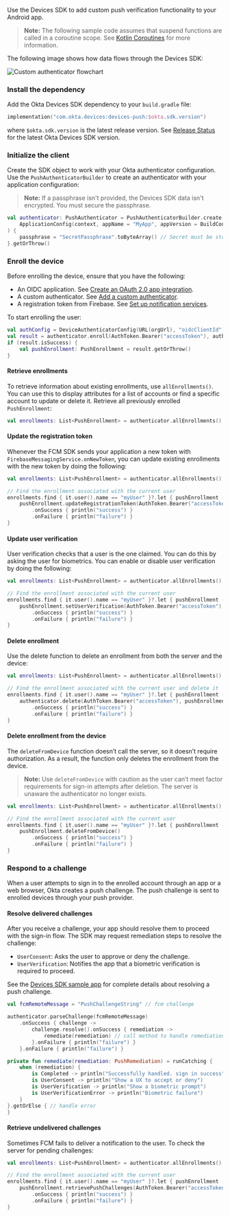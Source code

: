 Use the Devices SDK to add custom push verification functionality to your Android app.

> **Note:** The following sample code assumes that suspend functions are called in a coroutine scope. See [Kotlin Coroutines](https://kotlinlang.org/docs/coroutines-overview.html) for more information.

The following image shows how data flows through the Devices SDK:

<div class="full border">

![Custom authenticator flowchart](/img/authenticators/authenticators-custom-authenticator-data-flow.png)

</div>

### Install the dependency

Add the Okta Devices SDK dependency to your `build.gradle` file:

```kotlin
implementation("com.okta.devices:devices-push:$okta.sdk.version")
```

where `$okta.sdk.version` is the latest release version. See [Release Status](https://github.com/okta/okta-devices-kotlin/releases) for the latest Okta Devices SDK version.

### Initialize the client

Create the SDK object to work with your Okta authenticator configuration. Use the `PushAuthenticatorBuilder` to create an authenticator with your application configuration:

> **Note:** If a passphrase isn't provided, the Devices SDK data isn't encrypted. You must secure the passphrase.

```kotlin
val authenticator: PushAuthenticator = PushAuthenticatorBuilder.create(
    ApplicationConfig(context, appName = "MyApp", appVersion = BuildConfig.VERSION_NAME)
) {
    passphrase = "SecretPassphrase".toByteArray() // Secret must be stored securely
}.getOrThrow()
```

### Enroll the device

Before enrolling the device, ensure that you have the following:

* An OIDC application. See [Create an OAuth 2.0 app integration]().
* A custom authenticator. See [Add a custom authenticator]().
* A registration token from Firebase. See [Set up notification services]().

To start enrolling the user:

```kotlin
val authConfig = DeviceAuthenticatorConfig(URL(orgUrl), "oidcClientId")
val result = authenticator.enroll(AuthToken.Bearer("accessToken"), authConfig, EnrollmentParameters.Push(FcmToken("registrationToken"), enableUserVerification = false))
if (result.isSuccess) {
    val pushEnrollment: PushEnrollment = result.getOrThrow()
}
```

#### Retrieve enrollments

To retrieve information about existing enrollments, use `allEnrollments()`. You can use this to display attributes for a list of accounts or find a specific account to update or delete it. Retrieve all previously enrolled `PushEnrollment`:

```kotlin
val enrollments: List<PushEnrollment> = authenticator.allEnrollments().getOrThrow()
```

#### Update the registration token

Whenever the FCM SDK sends your application a new token with `FirebaseMessagingService.onNewToken`, you can update existing enrollments with the new token by doing the following:

```kotlin
val enrollments: List<PushEnrollment> = authenticator.allEnrollments().getOrThrow()

// Find the enrollment associated with the current user
enrollments.find { it.user().name == "myUser" }?.let { pushEnrollment ->
    pushEnrollment.updateRegistrationToken(AuthToken.Bearer("accessToken"), FcmToken("newToken"))
        .onSuccess { println("success") }
        .onFailure { println("failure") }
}
```

#### Update user verification

User verification checks that a user is the one claimed. You can do this by asking the user for biometrics. You can enable or disable user verification by doing the following:

```kotlin
val enrollments: List<PushEnrollment> = authenticator.allEnrollments().getOrThrow()

// Find the enrollment associated with the current user
enrollments.find { it.user().name == "myUser" }?.let { pushEnrollment ->
    pushEnrollment.setUserVerification(AuthToken.Bearer("accessToken"), true)
        .onSuccess { println("success") }
        .onFailure { println("failure") }
}
```

#### Delete enrollment

Use the delete function to delete an enrollment from both the server and the device:

```kotlin
val enrollments: List<PushEnrollment> = authenticator.allEnrollments().getOrThrow()

// Find the enrollment associated with the current user and delete it
enrollments.find { it.user().name == "myUser" }?.let { pushEnrollment ->
    authenticator.delete(AuthToken.Bearer("accessToken"), pushEnrollment)
        .onSuccess { println("success") }
        .onFailure { println("failure") }
}
```

#### Delete enrollment from the device

The `deleteFromDevice` function doesn’t call the server, so it doesn’t require authorization. As a result, the function only deletes the enrollment from the device.

> **Note:** Use `deleteFromDevice` with caution as the user can’t meet factor requirements for sign-in attempts after deletion. The server is unaware the authenticator no longer exists.

```kotlin
val enrollments: List<PushEnrollment> = authenticator.allEnrollments().getOrThrow()

// Find the enrollment associated with the current user
enrollments.find { it.user().name == "myUser" }?.let { pushEnrollment ->
    pushEnrollment.deleteFromDevice()
        .onSuccess { println("success") }
        .onFailure { println("failure") }
}
```

### Respond to a challenge

When a user attempts to sign in to the enrolled account through an app or a web browser, Okta creates a push challenge. The push challenge is sent to enrolled devices through your push provider.

<!-- It may not always be delivered. Add content about it here. -->

#### Resolve delivered challenges

After you receive a challenge, your app should resolve them to proceed with the sign-in flow. The SDK may request remediation steps to resolve the challenge:

* `UserConsent`: Asks the user to approve or deny the challenge.
* `UserVerification`: Notifies the app that a biometric verification is required to proceed.

See the [Devices SDK sample app](https://github.com/okta/okta-devices-kotlin/tree/master/push-sample-app) for complete details about resolving a push challenge.

```kotlin
val fcmRemoteMessage = "PushChallengeString" // fcm challenge

authenticator.parseChallenge(fcmRemoteMessage)
    .onSuccess { challenge ->
        challenge.resolve().onSuccess { remediation ->
            remediate(remediation) // call method to handle remediation
        }.onFailure { println("failure") }
    }.onFailure { println("failure") }

private fun remediate(remediation: PushRemediation) = runCatching {
    when (remediation) {
        is Completed -> println("Successfully handled. sign in success")
        is UserConsent -> println("Show a UX to accept or deny")
        is UserVerification -> println("Show a biometric prompt")
        is UserVerificationError -> println("Biometric failure")
    }
}.getOrElse { // handle error
}
```

#### Retrieve undelivered challenges

Sometimes FCM fails to deliver a notification to the user. <!-- See Maurice for extra explanatory text --> To check the server for pending challenges:

```kotlin
val enrollments: List<PushEnrollment> = authenticator.allEnrollments().getOrThrow()

// Find the enrollment associated with the current user
enrollments.find { it.user().name == "myUser" }?.let { pushEnrollment ->
    pushEnrollment.retrievePushChallenges(AuthToken.Bearer("accessToken"))
        .onSuccess { println("success") }
        .onFailure { println("failure") }
}
```
